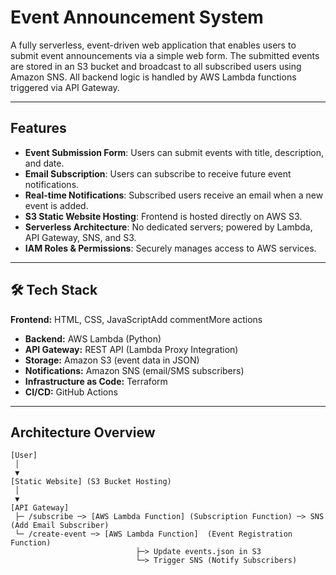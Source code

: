 # Event Announcement System

A fully serverless, event-driven web application that enables users to submit event announcements via a simple web form. The submitted events are stored in an S3 bucket and broadcast to all subscribed users using Amazon SNS. All backend logic is handled by AWS Lambda functions triggered via API Gateway.

---

## Features

- **Event Submission Form**: Users can submit events with title, description, and date.
- **Email Subscription**: Users can subscribe to receive future event notifications.
- **Real-time Notifications**: Subscribed users receive an email when a new event is added.
- **S3 Static Website Hosting**: Frontend is hosted directly on AWS S3.
- **Serverless Architecture**: No dedicated servers; powered by Lambda, API Gateway, SNS, and S3.
- **IAM Roles & Permissions**: Securely manages access to AWS services.

---

## 🛠 Tech Stack

 **Frontend:** HTML, CSS, JavaScriptAdd commentMore actions
- **Backend:** AWS Lambda (Python)
- **API Gateway:** REST API (Lambda Proxy Integration)
- **Storage:** Amazon S3 (event data in JSON)
- **Notifications:** Amazon SNS (email/SMS subscribers)
- **Infrastructure as Code:** Terraform
- **CI/CD:** GitHub Actions

---

## Architecture Overview

```plaintext
[User]
 │
 ▼
[Static Website] (S3 Bucket Hosting)
 │
 ▼
[API Gateway]
 ├─ /subscribe ─> [AWS Lambda Function] (Subscription Function) ─> SNS (Add Email Subscriber)
 └─ /create-event ─> [AWS Lambda Function]  (Event Registration Function)
                            ├─> Update events.json in S3
                            └─> Trigger SNS (Notify Subscribers)
